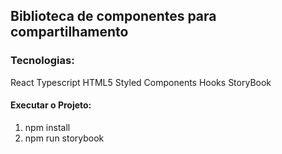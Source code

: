 ## Biblioteca de componentes para compartilhamento

### Tecnologias:

React
Typescript
HTML5
Styled Components
Hooks
StoryBook


#### Executar o Projeto:

 1) npm install
 2) npm run storybook

